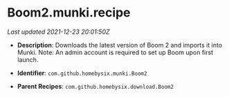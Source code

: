# Boom2.munki.recipe

_Last updated 2021-12-23 20:01:50Z_

- **Description**: Downloads the latest version of Boom 2 and imports it into Munki. Note: An admin account is required to set up Boom upon first launch.

- **Identifier**: `com.github.homebysix.munki.Boom2`

- **Parent Recipes**: `com.github.homebysix.download.Boom2`
